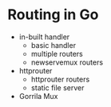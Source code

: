# Routing in Go

* in-built handler
    * basic handler
    * multiple routers
    * newservemux routers
* httprouter
    * httprouter routers
    * static file server
* Gorrila Mux
